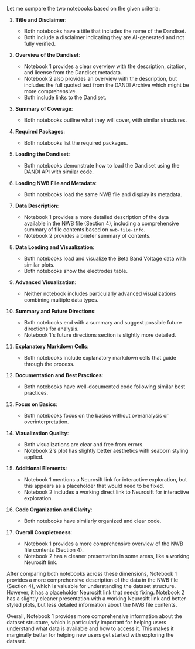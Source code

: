 Let me compare the two notebooks based on the given criteria:

1. **Title and Disclaimer**:
   - Both notebooks have a title that includes the name of the Dandiset.
   - Both include a disclaimer indicating they are AI-generated and not fully verified.

2. **Overview of the Dandiset**:
   - Notebook 1 provides a clear overview with the description, citation, and license from the Dandiset metadata.
   - Notebook 2 also provides an overview with the description, but includes the full quoted text from the DANDI Archive which might be more comprehensive.
   - Both include links to the Dandiset.

3. **Summary of Coverage**:
   - Both notebooks outline what they will cover, with similar structures.

4. **Required Packages**:
   - Both notebooks list the required packages.

5. **Loading the Dandiset**:
   - Both notebooks demonstrate how to load the Dandiset using the DANDI API with similar code.

6. **Loading NWB File and Metadata**:
   - Both notebooks load the same NWB file and display its metadata.

7. **Data Description**:
   - Notebook 1 provides a more detailed description of the data available in the NWB file (Section 4), including a comprehensive summary of file contents based on `nwb-file-info`.
   - Notebook 2 provides a briefer summary of contents.

8. **Data Loading and Visualization**:
   - Both notebooks load and visualize the Beta Band Voltage data with similar plots.
   - Both notebooks show the electrodes table.

9. **Advanced Visualization**:
   - Neither notebook includes particularly advanced visualizations combining multiple data types.

10. **Summary and Future Directions**:
    - Both notebooks end with a summary and suggest possible future directions for analysis.
    - Notebook 1's future directions section is slightly more detailed.

11. **Explanatory Markdown Cells**:
    - Both notebooks include explanatory markdown cells that guide through the process.

12. **Documentation and Best Practices**:
    - Both notebooks have well-documented code following similar best practices.

13. **Focus on Basics**:
    - Both notebooks focus on the basics without overanalysis or overinterpretation.

14. **Visualization Quality**:
    - Both visualizations are clear and free from errors.
    - Notebook 2's plot has slightly better aesthetics with seaborn styling applied.

15. **Additional Elements**:
    - Notebook 1 mentions a Neurosift link for interactive exploration, but this appears as a placeholder that would need to be fixed.
    - Notebook 2 includes a working direct link to Neurosift for interactive exploration.

16. **Code Organization and Clarity**:
    - Both notebooks have similarly organized and clear code.

17. **Overall Completeness**:
    - Notebook 1 provides a more comprehensive overview of the NWB file contents (Section 4).
    - Notebook 2 has a cleaner presentation in some areas, like a working Neurosift link.

After comparing both notebooks across these dimensions, Notebook 1 provides a more comprehensive description of the data in the NWB file (Section 4), which is valuable for understanding the dataset structure. However, it has a placeholder Neurosift link that needs fixing. Notebook 2 has a slightly cleaner presentation with a working Neurosift link and better-styled plots, but less detailed information about the NWB file contents.

Overall, Notebook 1 provides more comprehensive information about the dataset structure, which is particularly important for helping users understand what data is available and how to access it. This makes it marginally better for helping new users get started with exploring the dataset.